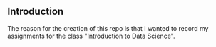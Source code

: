 ## Introduction

The reason for the creation of this repo is that I wanted to record my assignments for the class "Introduction to Data Science".

